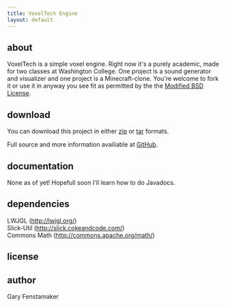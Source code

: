 ```yaml
---
title: VoxelTech Engine
layout: default
---
```


about
-----
VoxelTech is a simple voxel engine. Right now it's a purely academic, made for two classes at Washington College. One project is a sound generator and visualizer and one project is a Minecraft-clone. You're welcome to fork it or use it in anyway you see fit as permitted by the the [Modified BSD License](http://www.gnu.org/copyleft/gpl.html "GPL v3").

download
--------
You can download this project in either [zip](https://github.com/fenstamaker/VoxelTech/zipball/master) or [tar](https://github.com/fenstamaker/VoxelTech/tarball/master) formats. 

Full source and more information availiable at [GitHub](https://github.com/fenstamaker/VoxelTech).

documentation
-------------
None as of yet! Hopefull soon I'll learn how to do Javadocs.

dependencies
------------
LWJGL (<http://lwjgl.org/>)  
Slick-Util (<http://slick.cokeandcode.com/>)  
Commons Math (<http://commons.apache.org/math/>)

license
-------


<script src="https://raw.github.com/fenstamaker/VoxelTech/master/LICENSE"> </script>


author
------
Gary Fenstamaker
